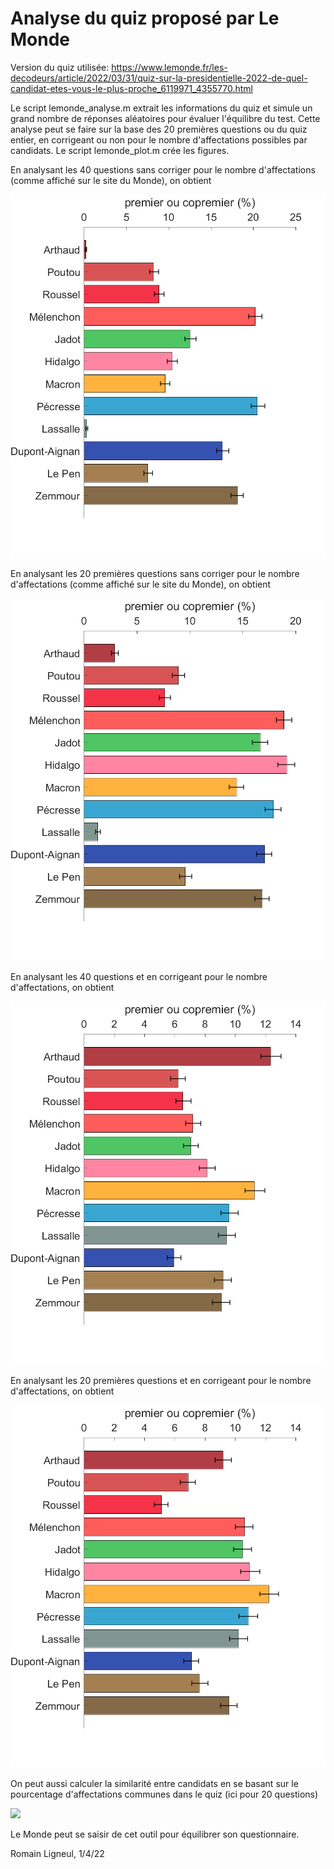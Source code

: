 # Analyse du quiz proposé par Le Monde 

Version du quiz utilisée: https://www.lemonde.fr/les-decodeurs/article/2022/03/31/quiz-sur-la-presidentielle-2022-de-quel-candidat-etes-vous-le-plus-proche_6119971_4355770.html

Le script lemonde_analyse.m extrait les informations du quiz et simule un grand nombre de réponses aléatoires pour évaluer l'équilibre du test.
Cette analyse peut se faire sur la base des 20 premières questions ou du quiz entier, en corrigeant ou non pour le nombre d'affectations possibles par candidats.
Le script lemonde_plot.m crée les figures.

En analysant les 40 questions sans corriger pour le nombre d'affectations (comme affiché sur le site du Monde), on obtient

<img src="/figures/figure_analyses_long_biais.png" width="600">

En analysant les 20 premières questions sans corriger pour le nombre d'affectations (comme affiché sur le site du Monde), on obtient

<img src="/figures/figure_analyses_court_biais.png" width="600">
 
 En analysant les 40 questions et en corrigeant pour le nombre d'affectations, on obtient
 
 <img src="/figures/figure_analyses_long_correction_biais.png" width="600">

En analysant les 20 premières questions et en corrigeant pour le nombre d'affectations, on obtient

 <img src="/figures/figure_analyses_court_correction_biais.png" width="600">

On peut aussi calculer la similarité entre candidats en se basant sur le pourcentage d'affectations communes dans le quiz (ici pour 20 questions)

 <img src="/figures/figure_court_similarité.png" width="800">

Le Monde peut se saisir de cet outil pour équilibrer son questionnaire.

Romain Ligneul, 1/4/22
